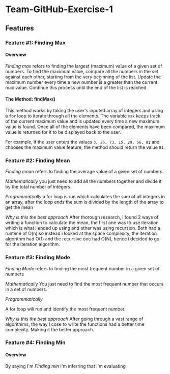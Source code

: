 # Team-GitHub-Exercise-1

## Features

### Feature #1: Finding Max

#### Overview

_Finding max_ refers to finding the largest (maximum) value of a given set of numbers. To find the maximum value, compare all the numbers in the set against each other, starting from the very beginning of the list. Update the maximum number every time a new number is a greater than the current max value. Continue this process until the end of the list is reached.

#### The Method: findMax()

This method works by taking the user's inputed array of integers and using a `for` loop to iterate through all the elements. The variable `max` keeps track of the current maximum value and is updated every time a new maximum value is found. Once all of the elements have been compared, the maximum value is returned for it to be displayed back to the user.

For example, if the user enters the values `3, 26, 73, 15, 29, 56, 81` and chooses the maximum value feature, the method should return the value `81`.

### Feature #2: Finding Mean

_Finding mean_
refers to finding the average value of a given set of numbers.

_Mathematically_
you just need to add all the numbers together and divide it by the total number of integers.

_Programmatcally_
a for loop is run which calculates the sum of all integers in an array, after the loop ends the sum is divided by the length of the array to get the mean

_Why is this the best approach_
After thorough research, i found 2 ways of writing a function to calculate the mean, the first one was to use iteration which is what i ended up using and other was using recursion. Both had a runtime of O(n) so instead i looked at the space complexity, the iteration algorithm had O(1) and the recursive one had O(N), hence i decided to go for the iteration algorithm.

### Feature #3: Finding Mode

_Finding Mode_
refers to finding the most frequent number in a given set of numbers

_Mathematically_
You just need to find the most frequent number that occurs in a set of numbers.

_Programmatically_

A for loop will run and identify the most frequent number.

_Why is this the best approach_
After going through a vast range of algorithims, the way I cose to write the functions had a better time complexity. Making it the better approach.

### Feature #4: Finding Min

#### Overview

By saying I'm _Finding min_ I'm inferring that I'm evaluating
